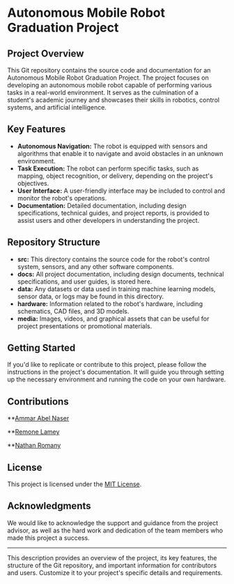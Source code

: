 # Autonomous Mobile Robot Graduation Project

## Project Overview

This Git repository contains the source code and documentation for an Autonomous Mobile Robot Graduation Project. The project focuses on developing an autonomous mobile robot capable of performing various tasks in a real-world environment. It serves as the culmination of a student's academic journey and showcases their skills in robotics, control systems, and artificial intelligence.

## Key Features

- **Autonomous Navigation:** The robot is equipped with sensors and algorithms that enable it to navigate and avoid obstacles in an unknown environment.
- **Task Execution:** The robot can perform specific tasks, such as mapping, object recognition, or delivery, depending on the project's objectives.
- **User Interface:** A user-friendly interface may be included to control and monitor the robot's operations.
- **Documentation:** Detailed documentation, including design specifications, technical guides, and project reports, is provided to assist users and other developers in understanding the project.

## Repository Structure

- **src:** This directory contains the source code for the robot's control system, sensors, and any other software components.
- **docs:** All project documentation, including design documents, technical specifications, and user guides, is stored here.
- **data:** Any datasets or data used in training machine learning models, sensor data, or logs may be found in this directory.
- **hardware:** Information related to the robot's hardware, including schematics, CAD files, and 3D models.
- **media:** Images, videos, and graphical assets that can be useful for project presentations or promotional materials.

## Getting Started

If you'd like to replicate or contribute to this project, please follow the instructions in the project's documentation. It will guide you through setting up the necessary environment and running the code on your own hardware.

## Contributions

 **[Ammar Abel Naser](https://github.com/ammarnaser)
 
 **[Remone Lamey](https://github.com/REMONLAMEY)
 
 **[Nathan Romany](https://github.com/Nathan85001)
 

## License

This project is licensed under the [MIT License](LICENSE.md).

## Acknowledgments

We would like to acknowledge the support and guidance from the project advisor, as well as the hard work and dedication of the team members who made this project a success.

---

This description provides an overview of the project, its key features, the structure of the Git repository, and important information for contributors and users. Customize it to your project's specific details and requirements.
